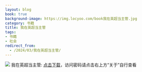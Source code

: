 ```yaml
---
layout: blog
book: true
background-image: https://img.locyoo.com/book我在英超当主管.jpg
category: 书籍
title: 我在英超当主管
tags:
- 书籍
- 社会
redirect_from:
  - /2024/03/我在英超当主管/
---
```

![](https://img.locyoo.com/book我在英超当主管.jpg)
我在英超当主管: <a name = "ref1" href="https://url18.ctfile.com/f/50983618-1323443617-3484ed?p=3619">点击下载</a>，访问密码请点击右上方“关于”自行查看